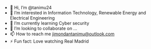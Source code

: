 - 👋 Hi, I’m @tanimu24
- 👀 I’m interested in Information Technology, Renewable Energy and Electrical Engineering
- 🌱 I’m currently learning Cyber security
- 💞️ I’m looking to collaborate on ...
- 📫 How to reach me jimondantanimu@outlook.com
- ⚡ Fun fact: Love watching Real Madrid

<!---
tanimu24/tanimu24 is a ✨ special ✨ repository because its `README.md` (this file) appears on your GitHub profile.
You can click the Preview link to take a look at your changes.
--->
